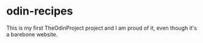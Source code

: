 # odin-recipes
This is my first TheOdinProject project and I am proud of it, even though it's a barebone website.
